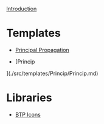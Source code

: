 [Introduction](HowToUse.md)

# Templates

- [Principal Propagation](templates/principalpropagation/principalpropagation.md)

- [Princip

](./src/templates/Princip/Princip.md)
# Libraries

- [BTP Icons](../libs/latest.md)